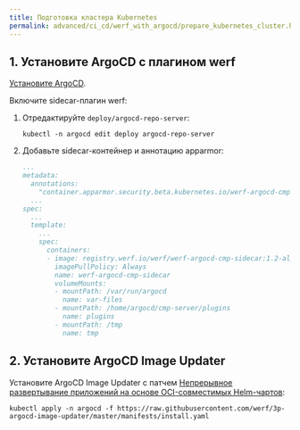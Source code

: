 ```yaml
---
title: Подготовка кластера Kubernetes
permalink: advanced/ci_cd/werf_with_argocd/prepare_kubernetes_cluster.html
---
```


## 1. Установите ArgoCD с плагином werf

[Установите ArgoCD](https://argo-cd.readthedocs.io/en/stable/getting_started/#1-install-argo-cd).

Включите sidecar-плагин werf:

1. Отредактируйте `deploy/argocd-repo-server`:
    ```shell
    kubectl -n argocd edit deploy argocd-repo-server
    ```
2. Добавьте sidecar-контейнер и аннотацию apparmor:
    ```yaml
    ...
    metadata:
      annotations:
        "container.apparmor.security.beta.kubernetes.io/werf-argocd-cmp-sidecar": "unconfined"
      ...
    spec:
      ...
      template:
        ...
        spec:
          containers:
          - image: registry.werf.io/werf/werf-argocd-cmp-sidecar:1.2-alpha
            imagePullPolicy: Always
            name: werf-argocd-cmp-sidecar
            volumeMounts:
            - mountPath: /var/run/argocd
              name: var-files
            - mountPath: /home/argocd/cmp-server/plugins
              name: plugins
            - mountPath: /tmp
              name: tmp
    ```

## 2. Установите ArgoCD Image Updater

Установите ArgoCD Image Updater с патчем [Непрерывное развертывание приложений на основе OCI-совместимых Helm-чартов](https://github.com/argoproj-labs/argocd-image-updater/pull/405):

```shell
kubectl apply -n argocd -f https://raw.githubusercontent.com/werf/3p-argocd-image-updater/master/manifests/install.yaml
```
